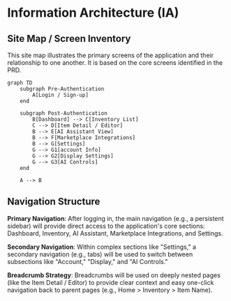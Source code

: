 # Information Architecture (IA)

## Site Map / Screen Inventory

This site map illustrates the primary screens of the application and their relationship to one another. It is based on the core screens identified in the PRD.

```mermaid
graph TD
    subgraph Pre-Authentication
        A[Login / Sign-up]
    end

    subgraph Post-Authentication
        B[Dashboard] --> C[Inventory List]
        C --> D[Item Detail / Editor]
        B --> E[AI Assistant View]
        B --> F[Marketplace Integrations]
        B --> G[Settings]
        G --> G1[account Info]
        G --> G2[Display Settings]
        G --> G3[AI Controls]
    end

    A --> B
```

## Navigation Structure

**Primary Navigation**: After logging in, the main navigation (e.g., a persistent sidebar) will provide direct access to the application's core sections: Dashboard, Inventory, AI Assistant, Marketplace Integrations, and Settings.

**Secondary Navigation**: Within complex sections like "Settings," a secondary navigation (e.g., tabs) will be used to switch between subsections like "Account," "Display," and "AI Controls."

**Breadcrumb Strategy**: Breadcrumbs will be used on deeply nested pages (like the Item Detail / Editor) to provide clear context and easy one-click navigation back to parent pages (e.g., Home > Inventory > Item Name).
